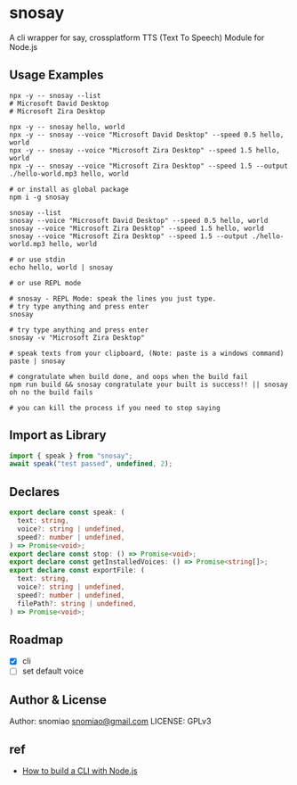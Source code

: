 # snosay

A cli wrapper for say, crossplatform TTS (Text To Speech) Module for Node.js

## Usage Examples

```shell
npx -y -- snosay --list
# Microsoft David Desktop
# Microsoft Zira Desktop

npx -y -- snosay hello, world
npx -y -- snosay --voice "Microsoft David Desktop" --speed 0.5 hello, world
npx -y -- snosay --voice "Microsoft Zira Desktop" --speed 1.5 hello, world
npx -y -- snosay --voice "Microsoft Zira Desktop" --speed 1.5 --output ./hello-world.mp3 hello, world

# or install as global package
npm i -g snosay

snosay --list
snosay --voice "Microsoft David Desktop" --speed 0.5 hello, world
snosay --voice "Microsoft Zira Desktop" --speed 1.5 hello, world
snosay --voice "Microsoft Zira Desktop" --speed 1.5 --output ./hello-world.mp3 hello, world

# or use stdin
echo hello, world | snosay

# or use REPL mode

# snosay - REPL Mode: speak the lines you just type.
# try type anything and press enter
snosay

# try type anything and press enter
snosay -v "Microsoft Zira Desktop"

# speak texts from your clipboard, (Note: paste is a windows command)
paste | snosay

# congratulate when build done, and oops when the build fail
npm run build && snosay congratulate your built is success!! || snosay oh no the build fails

# you can kill the process if you need to stop saying
```

## Import as Library

```js
import { speak } from "snosay";
await speak("test passed", undefined, 2);
```

## Declares

```ts
export declare const speak: (
  text: string,
  voice?: string | undefined,
  speed?: number | undefined,
) => Promise<void>;
export declare const stop: () => Promise<void>;
export declare const getInstalledVoices: () => Promise<string[]>;
export declare const exportFile: (
  text: string,
  voice?: string | undefined,
  speed?: number | undefined,
  filePath?: string | undefined,
) => Promise<void>;
```

## Roadmap

- [x] cli
- [ ] set default voice

## Author & License

Author: snomiao <snomiao@gmail.com>
LICENSE: GPLv3

## ref

- [How to build a CLI with Node.js](https://www.twilio.com/blog/how-to-build-a-cli-with-node-js)
